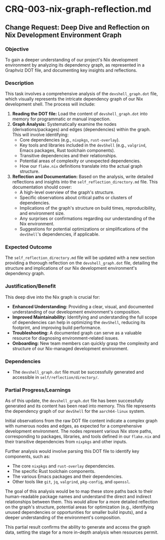 # CRQ-003-nix-graph-reflection.md

## Change Request: Deep Dive and Reflection on Nix Development Environment Graph

### Objective

To gain a deeper understanding of our project's Nix development environment by analyzing its dependency graph, as represented in a Graphviz DOT file, and documenting key insights and reflections.

### Description

This task involves a comprehensive analysis of the `devshell_graph.dot` file, which visually represents the intricate dependency graph of our Nix development shell. The process will include:

1.  **Reading the DOT file:** Load the content of `devshell_graph.dot` into memory for programmatic or manual inspection.
2.  **Graph Analysis:** Systematically examine the nodes (derivations/packages) and edges (dependencies) within the graph. This will involve identifying:
    *   Core dependencies (e.g., `nixpkgs`, `rust-overlay`).
    *   Key tools and libraries included in the `devShell` (e.g., `valgrind`, Emacs packages, Rust toolchain components).
    *   Transitive dependencies and their relationships.
    *   Potential areas of complexity or unexpected dependencies.
    *   How our `flake.nix` definitions translate into the actual graph structure.
3.  **Reflection and Documentation:** Based on the analysis, write detailed reflections and insights into the `self_reflection_directory.md` file. This documentation should cover:
    *   A high-level overview of the graph's structure.
    *   Specific observations about critical paths or clusters of dependencies.
    *   Implications of the graph's structure on build times, reproducibility, and environment size.
    *   Any surprises or confirmations regarding our understanding of the Nix environment.
    *   Suggestions for potential optimizations or simplifications of the `devShell`'s dependencies, if applicable.

### Expected Outcome

The `self_reflection_directory.md` file will be updated with a new section providing a thorough reflection on the `devshell_graph.dot` file, detailing the structure and implications of our Nix development environment's dependency graph.

### Justification/Benefit

This deep dive into the Nix graph is crucial for:

*   **Enhanced Understanding:** Providing a clear, visual, and documented understanding of our development environment's composition.
*   **Improved Maintainability:** Identifying and understanding the full scope of dependencies can help in optimizing the `devShell`, reducing its footprint, and improving build performance.
*   **Troubleshooting:** A documented graph can serve as a valuable resource for diagnosing environment-related issues.
*   **Onboarding:** New team members can quickly grasp the complexity and structure of our Nix-managed development environment.

### Dependencies

*   The `devshell_graph.dot` file must be successfully generated and accessible in `self/reflection/directory/`.

### Partial Progress/Learnings

As of this update, the `devshell_graph.dot` file has been successfully generated and its content has been read into memory. This file represents the dependency graph of our `devShell` for the `aarch64-linux` system.

Initial observations from the raw DOT file content indicate a complex graph with numerous nodes and edges, as expected for a comprehensive development environment. The nodes represent various Nix store paths, corresponding to packages, libraries, and tools defined in our `flake.nix` and their transitive dependencies from `nixpkgs` and other inputs.

Further analysis would involve parsing this DOT file to identify key components, such as:
*   The core `nixpkgs` and `rust-overlay` dependencies.
*   The specific Rust toolchain components.
*   The various Emacs packages and their dependencies.
*   Other tools like `git`, `jq`, `valgrind`, `pkg-config`, and `openssl`.

The goal of this analysis would be to map these store paths back to their human-readable package names and understand the direct and indirect relationships between them. This would allow for a more detailed reflection on the graph's structure, potential areas for optimization (e.g., identifying unused dependencies or opportunities for smaller build inputs), and a deeper understanding of the environment's composition.

This partial result confirms the ability to generate and access the graph data, setting the stage for a more in-depth analysis when resources permit.